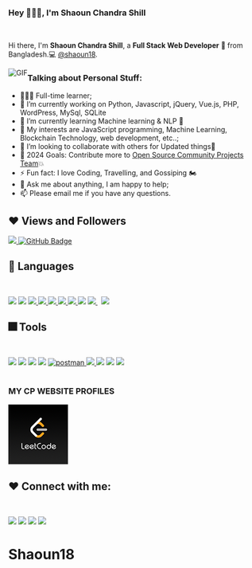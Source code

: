<!-- **shaoun18/shaoun18** is a ✨ _special_ ✨ repository because its `README.md` (this file) appears on your GitHub profile.  -->
### Hey 👋👋👋, I'm Shaoun Chandra Shill

<br />

Hi there, I'm **Shaoun Chandra Shill**, a **Full Stack Web Developer** 🚀 from Bangladesh.💻 [@shaoun18](https://github.com/shaoun18).

  <img align="left" alt="GIF" src="https://i.pinimg.com/originals/e4/26/70/e426702edf874b181aced1e2fa5c6cde.gif" />

### Talking about Personal Stuff:

- 👨🏽‍💻 Full-time learner; 
- 🔭 I’m currently working on Python, Javascript, jQuery, Vue.js, PHP, WordPress, MySql, SQLite
- 🌱 I’m currently learning Machine learning & NLP  🤣
- 🤔 My interests are JavaScript programming, Machine Learning, Blockchain Technology, web development, etc..;
- 👯 I’m looking to collaborate with others for Updated things🎈
- 🥅 2024 Goals: Contribute more to [Open Source Community Projects Team](https://github.com/Open-Source-Project-Team)💥
- ⚡ Fun fact: I love Coding, Travelling, and Gossiping 🏍
- 💬 Ask me about anything, I am happy to help;
- 📫 Please email me if you have any questions.

## ❤ Views and Followers
<a href="https://github.com/shaoun18-Web/github-profile-views-counter">
    <img src="https://komarev.com/ghpvc/?username=shaoun18"
</a>
<a href="https://github.com/shaoun18-Web?tab=followers"><img src="https://img.shields.io/github/followers/shaoun18-Web?label=Followers&style=social" alt="GitHub Badge"></a>
  
<br>

## 🚀 Languages
<br>

<p align="left"> 
    <img src="https://img.icons8.com/color/48/000000/c-programming.png"/>
    <img src="https://img.icons8.com/color/48/undefined/c-plus-plus-logo.png"/>
    <a href="https://www.w3.org/html/" target="_blank"> <img src="https://img.icons8.com/color/48/000000/html-5.png"/> </a> 
    <a href="https://www.w3schools.com/css/" target="_blank"> <img src="https://img.icons8.com/color/48/000000/css3.png"/> </a> 
    <a href="https://getbootstrap.com" target="_blank"> <img src="https://img.icons8.com/color/48/000000/bootstrap.png"/> </a> 
    <a href="https://developer.mozilla.org/en-US/docs/Web/JavaScript" target="_blank"> <img src="https://img.icons8.com/color/48/000000/javascript.png"/> </a> 
    <a href="https://reactjs.org/" target="_blank"> <img src="https://img.icons8.com/color/48/000000/react-native.png"/> </a>
    <img src="https://img.icons8.com/offices/40/000000/php-logo.png"/>
    <a style="padding-right:8px;" href="https://laravel.org" target="_blank"> <img src="https://img.icons8.com/fluency/48/undefined/laravel.png"/> </a>
    <a style="padding-right:8px;" href="https://www.mysql.com/" target="_blank"> <img src="https://img.icons8.com/fluent/50/000000/mysql-logo.png"/> </a>
</p>

## 🎆 Tools
<br>

<p align="left"> 
    <img src="https://img.icons8.com/color/48/000000/visual-studio-code-2019.png"/>
    <img src="https://img.icons8.com/fluent/48/4a90e2/sublime-text.png"/>
    <img src="https://img.icons8.com/color/48/000000/sass.png"/>
    <img src="https://img.icons8.com/color/48/4a90e2/npm.png"/>
    <a href="https://postman.com" target="_blank"> <img src="https://www.vectorlogo.zone/logos/getpostman/getpostman-icon.svg" alt="postman" width="45" height="45"/> </a> 
    <a href="https://git-scm.com/" target="_blank"> <img src="https://img.icons8.com/color/48/000000/git.png"/> </a>
    <img src="https://img.icons8.com/color/48/4a90e2/figma--v2.png"/>
    <img src="https://img.icons8.com/color/48/4a90e2/adobe-xd--v2.png"/>
    <img src="https://img.icons8.com/fluent/48/4a90e2/adobe-photoshop.png"/>
</p>


<!-- ![Shaoun github stats](https://github-readme-stats.vercel.app/api?username=shaoun18&show_icons=true&theme=tokyonight&count_private=true)
![Top Langs](https://github-readme-stats.vercel.app/api/top-langs/?username=shaoun18&layout=compact) -->

#
### MY CP WEBSITE PROFILES
[![LeetCode](icons/leetcode.png)](https://leetcode.com/Shaoun20/)
<!--[![Web](icons/web.png)](https://programmershaoun.com)-->


  ## ❤ Connect with me:
<br>
<p align="left>
    <a href=""></a>
    <a href="https://www.facebook.com/programmershaoun"><img src="https://img.icons8.com/color/48/4a90e2/facebook-new--v2.png"/></a>
     <a href="https://www.linkedin.com/in/shaounchandrashill/"><img src="https://img.icons8.com/color/48/4a90e2/linkedin.png"/></a>
    <a href="https://twitter.com/shaoun_shill"><img src="https://img.icons8.com/color/48/4a90e2/twitter--v2.png"/></a>
    <a href="https://www.instagram.com/shaounchandrashill/"><img src="https://img.icons8.com/color/48/4a90e2/instagram-new--v2.png"/></a>
</p>

                                                                                                

# Shaoun18

<!--
<a href="#"><img width="100%" src="https://i.imgur.com/iXuL1HG.png" height="175px"/></a>

<h1 align="center">Hi there<img src="https://raw.githubusercontent.com/MartinHeinz/MartinHeinz/master/wave.gif" width="30px" height="30px">, I'm Muhammad Asif</h1>
<h3 align="center">I'm a Passionate Web Developer, Fast Learner & Traveller!!</h3>


## 🎡 My Github Streak 
<br>

<p align="left">
    <a href="https://github.com/Mohammad-Asif-Web/github-readme-streak-stats">
        <img title="🔥 Get streak stats for your profile at git.io/streak-stats" alt="Muhammad Asif's Streak" src="https://github-readme-streak-stats.herokuapp.com/?user=Mohammad-Asif-Web&theme=black-ice&hide_border=true&stroke=0000&background=060A0CD0"/>
    </a>
</p>

                                                                                                    
                                                                                                    
### Languages and Tools:

![php](https://img.shields.io/badge/-php-orange)
![Python](https://img.shields.io/badge/Python-3776AB?style=flat-square&logo=Python&logoColor=white)
![JavaScript](https://img.shields.io/badge/JavaScript-F7DF1E?style=flat-square&logo=JavaScript&logoColor=white)
![Visual Studio Code](https://img.shields.io/badge/Visual_Studio_Code-007ACC?style=flat-square&logo=Visual-Studio-Code&logoColor=white)
                                                                                                    
                                                                                                    <a href="https://www.facebook.com/shaounchandrashill">
  <img align="left" alt="Shaoun facebook" width="22px" src="https://cdn.jsdelivr.net/npm/simple-icons@v3/icons/facebook.svg" />
</a>                                                                                                                        

## 📊 My Github Stats

  <br/>
    <a href="https://github.com/Mohammad-Asif-Web/github-readme-stats"><img alt="Subham Raoniar's Github Stats" src="https://github-readme-stats.vercel.app/api?username=Mohammad-Asif-Web&show_icons=true&count_private=true&theme=react&hide_border=true&bg_color=0D1117" /></a>
    
  <a href="https://github.com/Mohammad-Asif-Web/github-readme-stats"><img alt="Subham Raoniar's Top Languages" src="https://github-readme-stats.vercel.app/api/top-langs/?username=Mohammad-Asif-Web&langs_count=8&count_private=true&layout=compact&theme=react&hide_border=true&bg_color=0D1117" /></a>
  <br/>
  <b>Note:</b> Top languages is only a metric of the languages my public code consists of and doesn't reflect experience or skill level.
  <br>

    <a href="https://codepen.io/CODER_ASIF"><img src="https://img.icons8.com/ios/50/4a90e2/codepen.png"/></a>
        <a href="http://www.muhammadasif10.blogspot.com/"><img src="https://img.icons8.com/color/50/4a90e2/internet--v2.png"/></a>

<br><br>
You can  <a href="https://www.buymeacoffee.com/muhammadasif10" target="_blank"><img src="https://cdn.buymeacoffee.com/buttons/v2/default-black.png" alt="Buy Me A Coffee" style="height: 50px !important;width: 200px !important;" ></a>
-->
